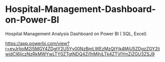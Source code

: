 # Hospital-Management-Dashboard-on-Power-BI
Hospital Management Analysis Dashboard on Power BI ( SQL, Excel)


https://app.powerbi.com/view?r=eyJrIjoiM2I5MGY4ZDgtY2U5Yy00NzBmLWEzMzQtYjk4MjU5ZDgzZGY2IiwidCI6IjczNzRkMWYwLTY0ZTgtNDQ4Zi1hMjhiLTk4ZTVlYmZiZGU3ZSJ9

